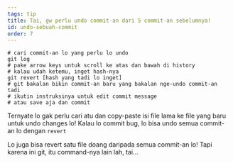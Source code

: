 ```yaml
---
tags: tip
title: Tai, gw perlu undo commit-an dari 5 commit-an sebelumnya!
id: undo-sebuah-commit
order: 7
---
```


```git
# cari commit-an lo yang perlu lo undo
git log
# pake arrow keys untuk scroll ke atas dan bawah di history
# kalau udah ketemu, inget hash-nya
git revert [hash yang tadi lo inget]
# git bakalan bikin commit-an baru yang bakalan nge-undo commit-an tadi
# ikutin instruksinya untuk edit commit message 
# atau save aja dan commit
```

Ternyate lo gak perlu cari atu dan copy-paste isi file lama ke file yang baru untuk undo changes lo! Kalau lo commit bug, lo bisa undo semua commit-an lo dengan `revert`

Lo juga bisa revert satu file doang daripada semua commit-an lo! Tapi karena ini git, itu command-nya lain lah, tai...